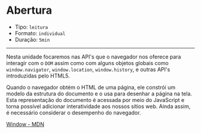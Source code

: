 # Abertura

* Tipo: `leitura`
* Formato: `individual`
* Duração: `5min`

***

Nesta unidade focaremos nas API's que o navegador nos oferece para interagir com o `DOM` assim como com alguns objetos globais como `window.navigator`, `window.location`, `window.history`, e outras API's introduzidas pelo HTML5.

Quando o navegador obtém o HTML de uma página, ele constrói um modelo da estrutura do documento e o usa para desenhar a página na tela. Esta representação do documento é acessada por meio do JavaScript e torna possível adicionar interatividade aos nossos sítios web. Ainda assim, é necessário considerar o desempenho do navegador.

[Window - MDN](https://developer.mozilla.org/en-US/docs/Web/API/Window)
